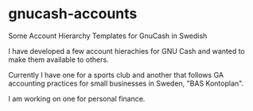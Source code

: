 # gnucash-accounts
Some Account Hierarchy Templates for GnuCash in Swedish

I have developed a few account hierachies for GNU Cash and wanted to make them available to others.

Currently I have one for a sports club and another that follows GA accounting practices for small businesses in Sweden, "BAS Kontoplan".

I am working on one for personal finance.






